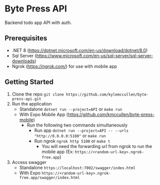 # Byte Press API

Backend todo app API with auth.

## Prerequisites

 * .NET 8 (https://dotnet.microsoft.com/en-us/download/dotnet/8.0)
 * Sql Server (https://www.microsoft.com/en-us/sql-server/sql-server-downloads)
 * Ngrok (https://ngrok.com/) for use with mobile app

## Getting Started

1. Clone the repo `git clone https://github.com/kylemccullen/byte-press-api.git`
2. Run the application
    - Standalone `dotnet run --project=API` or `make run`
    - With Expo Mobile App (https://github.com/kmccullen/byte-press-mobile)
      - Run the following two commands simultaneously
        - Run app `dotnet run --project=API -- --urls "http://0.0.0.0:5100"` or `make run`
        - Run ngrok `ngrok http 5100` or `make t`
          - You will need the forwarding url from ngrok to run the mobile app (Ex: `https://<random-url-key>.ngrok-free.app`)
3. Access swagger
    - Standalone `https://localhost:7002/swagger/index.html`
    - With Expo `https://<random-url-key>.ngrok-free.app/swagger/index.html`
